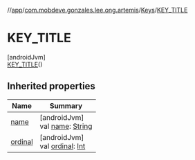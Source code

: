 //[app](../../../../index.md)/[com.mobdeve.gonzales.lee.ong.artemis](../../index.md)/[Keys](../index.md)/[KEY_TITLE](index.md)

# KEY_TITLE

[androidJvm]\
[KEY_TITLE](index.md)()

## Inherited properties

| Name | Summary |
|---|---|
| [name](name.md) | [androidJvm]<br>val [name](name.md): [String](https://kotlinlang.org/api/latest/jvm/stdlib/kotlin/-string/index.html) |
| [ordinal](ordinal.md) | [androidJvm]<br>val [ordinal](ordinal.md): [Int](https://kotlinlang.org/api/latest/jvm/stdlib/kotlin/-int/index.html) |
